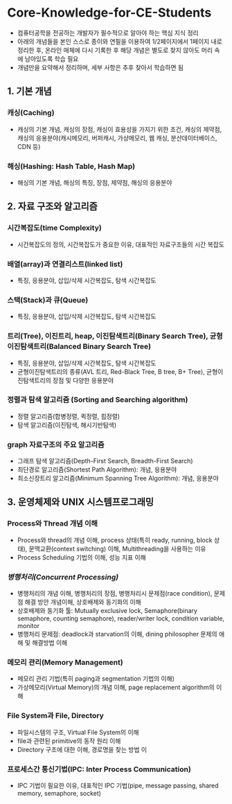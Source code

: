 # Core-Knowledge-for-CE-Students
  * 컴퓨터공학을 전공하는 개발자가 필수적으로 알아야 하는 핵심 지식 정리
  * 아래의 개념들을 본인 스스로 종이와 연필을 이용하여 1/2페이지에서 1페이지 내로 정리한 후, 온라인 매체에 다시 기록한 후 해당 개념은 별도로 찾지 않아도 머리 속에 남아있도록 학습 필요
  * 개념만을 요약해서 정리하며, 세부 사항은 추후 찾아서 학습하면 됨

## 1. 기본 개념

### 캐싱(Caching)
  * 캐싱의 기본 개념, 캐싱의 장점, 캐싱이 효용성을 가지기 위한 조건, 캐싱의 제약점, 캐싱의 응용분야(캐시메모리, 버퍼캐시, 가상메모리, 웹 캐싱, 분산데이터베이스, CDN 등)

### 해싱(Hashing: Hash Table, Hash Map)
  * 해싱의 기본 개념, 해싱의 특징, 장점, 제약점, 해싱의 응용분야
    
## 2. 자료 구조와 알고리즘

### 시간복잡도(time Complexity)
  * 시간복잡도의 정의, 시간복잡도가 중요한 이유, 대표적인 자료구조들의 시간 복잡도

### 배열(array)과 연결리스트(linked list)
  * 특징, 응용분야, 삽입/삭제 시간복잡도, 탐색 시간복잡도

### 스택(Stack)과 큐(Queue)
  * 특징, 응용분야, 삽입/삭제 시간복잡도, 탐색 시간복잡도

### 트리(Tree), 이진트리, heap, 이진탐색트리(Binary Search Tree), **균형이진탐색트리(Balanced Binary Search Tree)**
  * 특징, 응용분야, 삽입/삭제 시간복잡도, 탐색 시간복잡도
  * 균형이진탐색트리의 종류(AVL 트리, Red-Black Tree, B tree, B+ Tree), 균형이진탐색트리의 장점 및 다양한 응용분야

### 정렬과 탐색 알고리즘 (Sorting and Searching algorithm)
  * 정렬 알고리즘(합병정렬, 퀵정렬, 힙정렬)
  * 탐색 알고리즘(이진탐색, 해시기반탐색)
    
### graph 자료구조의 주요 알고리즘
  * 그래프 탐색 알고리즘(Depth-First Search, Breadth-First Search)
  * 최단경로 알고리즘(Shortest Path Algorithm): 개념, 응용분야
  * 최소신장트리 알고리즘(Minimum Spanning Tree Algorithm): 개념, 응용분야

## 3. 운영체제와 UNIX 시스템프로그래밍

### Process와 Thread 개념 이해
  * Process와 thread의 개념 이해, process 상태(특히 ready, running, block 상태), 문맥교환(context switching) 이해, Multithreading을 사용하는 이유
  * Process Scheduling 기법의 이해, 성능 지표 이해

### *병행처리(Concurrent Processing)*
  * 병행처리의 개념 이해, 병행처리의 장점, 병행처리시 문제점(race condition), 문제점 해결 방안 개념이해, 상호배제와 동기화의 이해
  * 상호배제와 동기화 툴: Mutually exclusive lock, Semaphore(binary semaphore, counting semaphore), reader/writer lock, condition variable, monitor
  * 병행처리 문제점: deadlock과 starvation의 이해, dining philosopher 문제의 애해 및 해결방법 이해

### 메모리 관리(Memory Management)
  * 메모리 관리 기법(특히 paging과 segmentation 기법의 이해)
  * 가상메모리(Virtual Memory)의 개념 이해, page replacement algorithm의 이해

### File System과 File, Directory
  * 파일시스템의 구조, Virtual File System의 이해
  * file과 관련된 primitive의 동작 원리 이해
  * Directory 구조에 대한 이해, 경로명을 찾는 방법 이
    
### 프로세스간 통신기법(IPC: Inter Process Communication)
  * IPC 기법이 필요한 이유, 대표적인 IPC 기법(pipe, message passing, shared memory, semaphore, socket)

